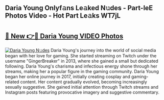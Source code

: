 ## Daria Young Onlyf𝚊ns Le𝚊ked N𝚞des - Part-leE Photos Video - Hot Part Le𝚊ks WT7jL

# <h2><a href="http://ab83164.deff.icu/?id=Daria+Young">🔗 New 👉🔴 Daria Young VIDEO Photos</a></h2>

[![Daria Young N𝚞des](https://i.imgur.com/rIISA9y.gif)](http://ab83164.deff.icu/?id=Daria+Young)
Daria Young's journey into the world of social media began with her love for gaming. She started streaming on Twitch under the username "GingerBreaker" in 2013, where she gained a small but dedicated following. Daria Young's charisma and infectious energy shone through her streams, making her a popular figure in the gaming community. Daria Young began her online journey in 2017, initially creating cosplay and gaming-related content. Her content gradually evolved, becoming increasingly sexually suggestive. She gained initial attention through Twitch streams and Instagram posts featuring provocative imagery and suggestive commentary.
